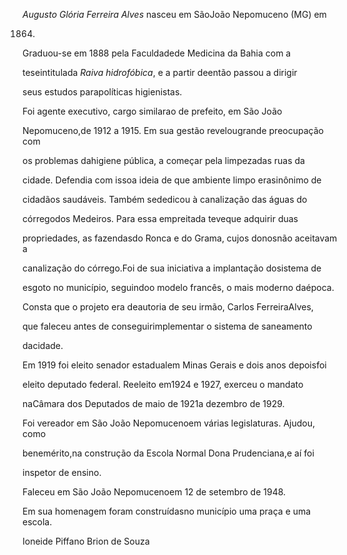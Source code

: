 

*Augusto Glória Ferreira Alves* nasceu em SãoJoão Nepomuceno (MG) em

1864.



Graduou-se em 1888 pela Faculdadede Medicina da Bahia com a

teseintitulada *Raiva hidrofóbica*, e a partir deentão passou a dirigir

seus estudos parapolíticas higienistas.



Foi agente executivo, cargo similarao de prefeito, em São João

Nepomuceno,de 1912 a 1915. Em sua gestão revelougrande preocupação com

os problemas dahigiene pública, a começar pela limpezadas ruas da

cidade. Defendia com issoa ideia de que ambiente limpo erasinônimo de

cidadãos saudáveis. Também sededicou à canalização das águas do

córregodos Medeiros. Para essa empreitada teveque adquirir duas

propriedades, as fazendasdo Ronca e do Grama, cujos donosnão aceitavam a

canalização do córrego.Foi de sua iniciativa a implantação dosistema de

esgoto no município, seguindoo modelo francês, o mais moderno daépoca.

Consta que o projeto era deautoria de seu irmão, Carlos FerreiraAlves,

que faleceu antes de conseguirimplementar o sistema de saneamento

dacidade.



Em 1919 foi eleito senador estadualem Minas Gerais e dois anos depoisfoi

eleito deputado federal. Reeleito em1924 e 1927, exerceu o mandato

naCâmara dos Deputados de maio de 1921a dezembro de 1929.



Foi vereador em São João Nepomucenoem várias legislaturas. Ajudou, como

benemérito,na construção da Escola Normal Dona Prudenciana,e aí foi

inspetor de ensino.



Faleceu em São João Nepomucenoem 12 de setembro de 1948.



Em sua homenagem foram construídasno município uma praça e uma escola.



Ioneide Piffano Brion de Souza



